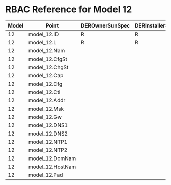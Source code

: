 # RBAC Reference for Model 12

| Model | Point | DEROwnerSunSpec | DERInstallerSunSpec | DERVendorSunSpec | ServiceProviderSunSpec | GridOperatorSunSpec |
|-------|-------|------------------|---------------------|------------------|------------------------|---------------------|
| 12 | model_12.ID | R | R | R | R | R |
| 12 | model_12.L | R | R | R | R | R |
| 12 | model_12.Nam |  |  |  |  |  |
| 12 | model_12.CfgSt |  |  |  |  |  |
| 12 | model_12.ChgSt |  |  |  |  |  |
| 12 | model_12.Cap |  |  |  |  |  |
| 12 | model_12.Cfg |  |  |  |  |  |
| 12 | model_12.Ctl |  |  |  |  |  |
| 12 | model_12.Addr |  |  |  |  |  |
| 12 | model_12.Msk |  |  |  |  |  |
| 12 | model_12.Gw |  |  |  |  |  |
| 12 | model_12.DNS1 |  |  |  |  |  |
| 12 | model_12.DNS2 |  |  |  |  |  |
| 12 | model_12.NTP1 |  |  |  |  |  |
| 12 | model_12.NTP2 |  |  |  |  |  |
| 12 | model_12.DomNam |  |  |  |  |  |
| 12 | model_12.HostNam |  |  |  |  |  |
| 12 | model_12.Pad |  |  |  |  |  |
